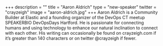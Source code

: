+++
description = ""
title = "Aaron Aldrich"
type = "new-speaker"
twitter = "crayzeigh"
image = "aaron-aldrich.jpg"
+++
Aaron Aldrich is a Community Builder at Elastic and a founding organizer of the DevOps CT meetup SPEAKERBIO DevOpsDays Hartford. He is passionate for connecting humans and using technology to enhance our natural inclination to connect with each other. His writing can occasionally be found on crayzeigh.com if it’s greater than 140 characters or on twitter @crayzeigh if fewer.